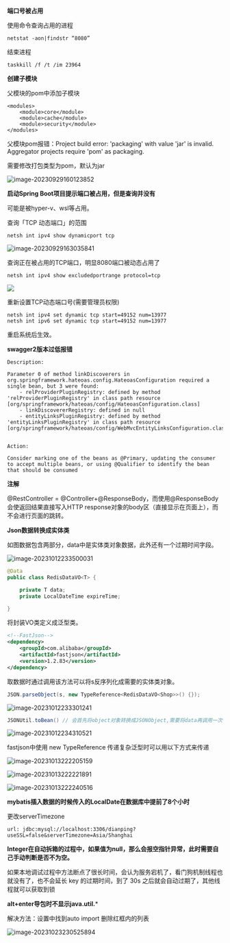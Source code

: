 

**端口号被占用**

使用命令查询占用的进程

```
netstat -aon|findstr “8080”
```

结束进程

```
taskkill /f /t /im 23964
```



**创建子模块**

父模块的pom中添加子模块

```
<modules>
    <module>core</module>
    <module>cache</module>
    <module>security</module>
</modules>
```



父模块pom报错：Project build error: 'packaging' with value 'jar' is invalid. Aggregator projects require 'pom' as packaging.

需要修改打包类型为pom，默认为jar

![image-20230929160123852](https://hexo0.oss-cn-shanghai.aliyuncs.com/blog/img/image-20230929160123852.png)



**启动Spring Boot项目提示端口被占用，但是查询并没有**

可能是被hyper-v、wsl等占用。

查询「TCP 动态端口」的范围

```
netsh int ipv4 show dynamicport tcp
```

![image-20230929163035841](https://hexo0.oss-cn-shanghai.aliyuncs.com/blog/img/image-20230929163035841.png)

查询正在被占用的TCP端口，明显8080端口被动态占用了

```
netsh int ipv4 show excludedportrange protocol=tcp
```

![](https://hexo0.oss-cn-shanghai.aliyuncs.com/blog/img/image-20230929163052491.png)

重新设置TCP动态端口号(需要管理员权限)

```
netsh int ipv4 set dynamic tcp start=49152 num=13977
netsh int ipv6 set dynamic tcp start=49152 num=13977
```

重启系统后生效。



**swagger2版本过低报错**

```
Description:
 
Parameter 0 of method linkDiscoverers in org.springframework.hateoas.config.HateoasConfiguration required a single bean, but 3 were found:
	- relProviderPluginRegistry: defined by method 'relProviderPluginRegistry' in class path resource [org/springframework/hateoas/config/HateoasConfiguration.class]
	- linkDiscovererRegistry: defined in null
	- entityLinksPluginRegistry: defined by method 'entityLinksPluginRegistry' in class path resource [org/springframework/hateoas/config/WebMvcEntityLinksConfiguration.class]
 
 
Action:
 
Consider marking one of the beans as @Primary, updating the consumer to accept multiple beans, or using @Qualifier to identify the bean that should be consumed
```

**注解**

@RestController = @Controller+@ResponseBody，而使用@ResponseBody会使返回结果直接写入HTTP response对象的body区（直接显示在页面上），而不会进行页面的跳转。



**Json数据转换成实体类**

如图数据包含两部分，data中是实体类对象数据，此外还有一个过期时间字段。

![image-20231012233500031](https://hexo0.oss-cn-shanghai.aliyuncs.com/blog/img/image-20231012233500031.png)

```java
@Data
public class RedisDataVO<T> {

    private T data;
    private LocalDateTime expireTime;

}
```

将封装VO类定义成泛型类。

```xml
<!--FastJson-->
<dependency>
    <groupId>com.alibaba</groupId>
    <artifactId>fastjson</artifactId>
    <version>1.2.83</version>
</dependency>
```

取数据时通过调用该方法可以将s反序列化成需要的实体类对象。

```java
JSON.parseObject(s, new TypeReference<RedisDataVO<Shop>>() {});
```

![image-20231012233301241](https://hexo0.oss-cn-shanghai.aliyuncs.com/blog/img/image-20231012233301241.png)

```java
JSONUtil.toBean() // 会首先将object对象转换成JSONObject,需要将data再调用一次该方法，才能转成对应的实体类对象。
```

![image-20231012234310521](https://hexo0.oss-cn-shanghai.aliyuncs.com/blog/img/image-20231012234310521.png)



fastjson中使用 new TypeReference 传递复杂泛型时可以用以下方式来传递

![image-20231013222205159](https://hexo0.oss-cn-shanghai.aliyuncs.com/blog/img/image-20231013222205159.png)

![image-20231013222221891](https://hexo0.oss-cn-shanghai.aliyuncs.com/blog/img/image-20231013222221891.png)

![image-20231013222240516](https://hexo0.oss-cn-shanghai.aliyuncs.com/blog/img/image-20231013222240516.png)



**mybatis插入数据的时候传入的LocalDate在数据库中提前了8个小时**

更改serverTimezone

```
url: jdbc:mysql://localhost:3306/dianping?useSSL=false&serverTimezone=Asia/Shanghai
```





**Integer在自动拆箱的过程中，如果值为null，那么会报空指针异常，此时需要自己手动判断是否不为空。**





如果本地调试过程中方法断点了很长时间，会认为服务宕机了，看门狗机制线程也就没有了，也不会延长 key 的过期时间，到了 30s 之后就会自动过期了，其他线程就可以获取到锁



**alt+enter导包时不显示java.util.*** 

解决方法：设置中找到auto import 删除红框内的列表

![image-20231023230525894](https://hexo0.oss-cn-shanghai.aliyuncs.com/blog/img/image-20231023230525894.png)
